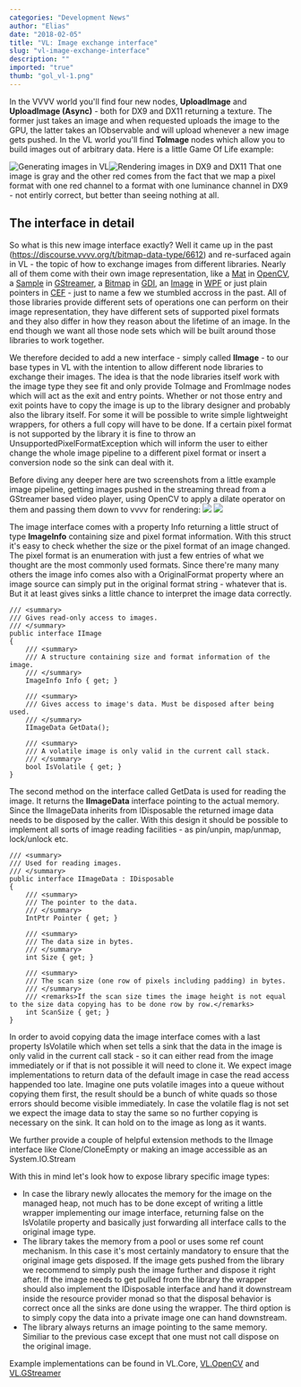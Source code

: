 ```yaml
---
categories: "Development News"
author: "Elias"
date: "2018-02-05"
title: "VL: Image exchange interface"
slug: "vl-image-exchange-interface"
description: ""
imported: "true"
thumb: "gol_vl-1.png"
---
```



In the VVVV world you'll find four new nodes, **UploadImage** and **UploadImage (Async)** - both for DX9 and DX11 returning a texture. The former just takes an image and when requested uploads the image to the GPU, the latter takes an IObservable<IImage> and will upload whenever a new image gets pushed.
In the VL world you'll find **ToImage** nodes which allow you to build images out of arbitrary data. Here is a little Game Of Life example:

![Generating images in VL](gol_vl-1.png)![Rendering images in DX9 and DX11](gol_vvvv-1.png)
That one image is gray and the other red comes from the fact that we map a pixel format with one red channel to a format with one luminance channel in DX9 - not entirly correct, but better than seeing nothing at all.

##  The interface in detail
So what is this new image interface exactly? Well it came up in the past (https://discourse.vvvv.org/t/bitmap-data-type/6612) and re-surfaced again in VL - the topic of how to exchange images from different libraries. Nearly all of them come with their own image representation, like a [Mat](https://docs.opencv.org/3.3.1/d3/d63/classcv_1_1Mat.html) in [OpenCV](https://opencv.org/), a [Sample](https://gstreamer.freedesktop.org/data/doc/gstreamer/head/gstreamer/html/GstSample.html) in [GStreamer](https://gstreamer.freedesktop.org/), a [Bitmap](https://msdn.microsoft.com/en-us/library/system.drawing.bitmap(v=vs.110).aspx) in [GDI](https://msdn.microsoft.com/en-us/library/System.Drawing(v=vs.110).aspx), an [Image](https://msdn.microsoft.com/en-us/library/system.windows.controls.image(v=vs.110).aspx) in [WPF](https://msdn.microsoft.com/en-us/library/mt468159(v=vs.110).aspx) or just plain pointers in [CEF](https://bitbucket.org/chromiumembedded/cef) - just to name a few we stumbled accross in the past.
All of those libraries provide different sets of operations one can perform on their image representation, they have different sets of supported pixel formats and they also differ in how they reason about the lifetime of an image. In the end though we want all those node sets which will be built around those libraries to work together.

We therefore decided to add a new interface - simply called **IImage** - to our base types in VL with the intention to allow different node libraries to exchange their images. The idea is that the node libraries itself work with the image type they see fit and only provide ToImage and FromImage nodes which will act as the exit and entry points. Whether or not those entry and exit points have to copy the image is up to the library designer and probably also the library itself. For some it will be possible to write simple lightweight wrappers, for others a full copy will have to be done. If a certain pixel format is not supported by the library it is fine to throw an UnsupportedPixelFormatException which will inform the user to either change the whole image pipeline to a different pixel format or insert a conversion node so the sink can deal with it.

Before diving any deeper here are two screenshots from a little example image pipeline, getting images pushed in the streaming thread from a GStreamer based video player, using OpenCV to apply a dilate operator on them and passing them down to vvvv for rendering:
![](image_vl-1.png) ![](image_vvvv-1.png)

The image interface comes with a property Info returning a little struct of type **ImageInfo** containing size and pixel format information. With this struct it's easy to check whether the size or the pixel format of an image changed. The pixel format is an enumeration with just a few entries of what we thought are the most commonly used formats. Since there're many many others the image info comes also with a OriginalFormat property where an image source can simply put in the original format string - whatever that is. But it at least gives sinks a little chance to interpret the image data correctly.

```
/// <summary>
/// Gives read-only access to images.
/// </summary>
public interface IImage
{
    /// <summary>
    /// A structure containing size and format information of the image.
    /// </summary>
    ImageInfo Info { get; }

    /// <summary>
    /// Gives access to image's data. Must be disposed after being used.
    /// </summary>
    IImageData GetData();

    /// <summary>
    /// A volatile image is only valid in the current call stack.
    /// </summary>
    bool IsVolatile { get; }
}
```

The second method on the interface called GetData is used for reading the image. It returns the **IImageData** interface pointing to the actual memory. Since the IImageData inherits from IDisposable the returned image data needs to be disposed by the caller. With this design it should be possible to implement all sorts of image reading facilities - as pin/unpin, map/unmap, lock/unlock etc.

```
/// <summary>
/// Used for reading images.
/// </summary>
public interface IImageData : IDisposable
{
    /// <summary>
    /// The pointer to the data.
    /// </summary>
    IntPtr Pointer { get; }

    /// <summary>
    /// The data size in bytes.
    /// </summary>
    int Size { get; }

    /// <summary>
    /// The scan size (one row of pixels including padding) in bytes.
    /// </summary>
    /// <remarks>If the scan size times the image height is not equal to the size data copying has to be done row by row.</remarks>
    int ScanSize { get; }
}
```

In order to avoid copying data the image interface comes with a last property IsVolatile which when set tells a sink that the data in the image is only valid in the current call stack - so it can either read from the image immediately or if that is not possible it will need to clone it. We expect image implementations to return data of the default image in case the read access happended too late. Imagine one puts volatile images into a queue without copying them first, the result should be a bunch of white quads so those errors should become visible immediately.
In case the volatile flag is not set we expect the image data to stay the same so no further copying is necessary on the sink. It can hold on to the image as long as it wants.

We further provide a couple of helpful extension methods to the IImage interface like Clone/CloneEmpty or making an image accessible as an System.IO.Stream

With this in mind let's look how to expose library specific image types:
* In case the library newly allocates the memory for the image on the managed heap, not much has to be done except of writing a little wrapper implementing our image interface, returning false on the IsVolatile property and basically just forwarding all interface calls to the original image type.
* The library takes the memory from a pool or uses some ref count mechanism. In this case it's most certainly mandatory to ensure that the original image gets disposed. If the image gets pushed from the library we recommend to simply push the image further and dispose it right after. If the image needs to get pulled from the library the wrapper should also implement the IDisposable interface and hand it downstream inside the resource provider monad so that the disposal behavior is correct once all the sinks are done using the wrapper. The third option is to simply copy the data into a private image one can hand downstream.
* The library always returns an image pointing to the same memory. Similiar to the previous case except that one must not call dispose on the original image.

Example implementations can be found in VL.Core, [VL.OpenCV](https://github.com/vvvv/VL.OpenCV) and [VL.GStreamer](https://github.com/vvvv/VL.GStreamer)